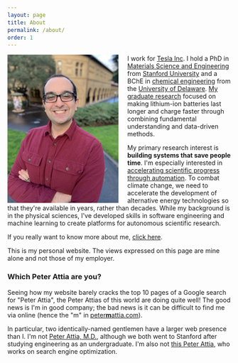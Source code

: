 ```yaml
---
layout: page
title: About
permalink: /about/
order: 1
---
```


<img src="/img/me_20190214.jpg" width="250" style="float:left; margin-right:20px;">

I work for [Tesla Inc](https://www.tesla.com).
I hold a PhD in 
[Materials Science and Engineering](https://mse.stanford.edu)
from [Stanford University](https://www.stanford.edu)
and a BChE in [chemical engineering](https://cbe.udel.edu)
from the [University of Delaware](https://www.udel.edu).
[My graduate research](/research) focused on making lithium-ion batteries last longer
and charge faster through combining fundamental understanding and data-driven methods.

My primary research interest is **building systems that save people time**.
I'm especially interested in
[accelerating scientific progress through automation](/articles/2017/09/18/automating-science.html).
To combat climate change, we need to accelerate the development
of alternative energy technologies so that they're available in years, rather than decades.
While my background is in the physical sciences,
I've developed skills in software engineering and machine learning
to create platforms for autonomous scientific research.

If you really want to know more about me, [click here](/personal).

This is my personal website.
The views expressed on this page are mine alone and not those of my employer.

### Which Peter Attia are you?

Seeing how my website barely cracks the top 10 pages of a Google search for
"Peter Attia", the Peter Attias of this world are doing quite well! The good
news is I'm in good company; the bad news is it can be difficult to find me via
online (hence the "m" in [peter**m**attia.com](https://petermattia.com)).

In particular, two identically-named gentlemen have a larger web presence than I.
I'm not [Peter Attia, M.D.](http://eatingacademy.com/dr-peter-attia),
although we both went to Stanford after studying engineering as an undergraduate.
I'm also not [this Peter Attia](https://twitter.com/peterattia),
who works on search engine optimization.
